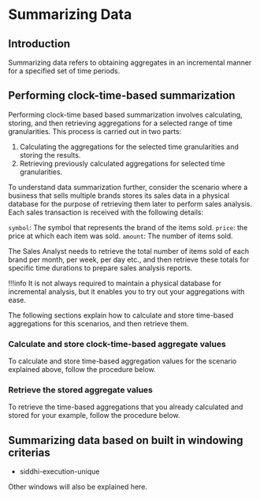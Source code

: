 # Summarizing Data

## Introduction

Summarizing data refers to obtaining aggregates in an incremental manner for a specified set of time periods.

## Performing clock-time-based summarization

Performing clock-time based based summarization involves calculating, storing, and then retrieving aggregations for a 
selected range of time granularities. This process is carried out in two parts:

1. Calculating the aggregations for the selected time granularities and storing the results.
2. Retrieving previously calculated aggregations for selected time granularities. 

To understand data summarization further, consider the scenario where a business that sells multiple brands stores its sales data in a physical database for the purpose of retrieving them later to perform sales analysis. Each sales transaction is received with the following details:
                                                                                                                                                
`symbol`: The symbol that represents the brand of the items sold.
`price`: the price at which each item was sold.
`amount`: The number of items sold.

The Sales Analyst needs to retrieve the total number of items sold of each brand per month, per week, per day etc., and then retrieve these totals for specific time durations to prepare sales analysis reports.
                                                                                                                                                
!!!info
    It is not always required to maintain a physical database for incremental analysis, but it enables you to try out your aggregations with ease.
    
The following sections explain how to calculate and store time-based aggregations for this scenarios, and then retrieve them.


### Calculate and store clock-time-based aggregate values
To calculate and store time-based aggregation values for the scenario explained above, follow the procedure below.

### Retrieve the stored aggregate values
To retrieve the time-based aggregations that you already calculated and stored for your example, follow the procedure below.

## Summarizing data based on built in windowing criterias
 - siddhi-execution-unique
 
 Other windows will also be explained here.
